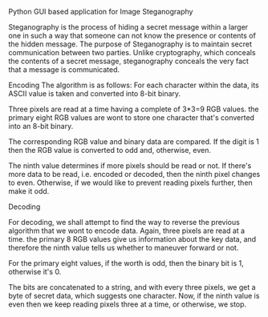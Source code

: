 Python GUI based application for Image Steganography

Steganography is the process of hiding a secret message within a larger one in such a way that someone can not know the presence or contents of the hidden message. The purpose of Steganography is to maintain secret communication between two parties. Unlike cryptography, which conceals the contents of a secret message, steganography conceals the very fact that a message is communicated.

Encoding
The algorithm is as follows:
For each character within the data, its ASCII value is taken and converted into 8-bit binary.

Three pixels are read at a time having a complete of 3*3=9 RGB values. the primary eight RGB values are wont to store one character that's converted into an 8-bit binary.

The corresponding RGB value and binary data are compared. If the digit is 1 then the RGB value is converted to odd and, otherwise, even.

The ninth value determines if more pixels should be read or not. If there's more data to be read, i.e. encoded or decoded, then the ninth pixel changes to even. Otherwise, if we would like to prevent reading pixels further, then make it odd.

Decoding

For decoding, we shall attempt to find the way to reverse the previous algorithm that we wont to encode data. Again, three pixels are read at a time. the primary 8 RGB values give us information about the key data, and therefore the ninth value tells us whether to maneuver forward or not.

For the primary eight values, if the worth is odd, then the binary bit is 1, otherwise it's 0.

The bits are concatenated to a string, and with every three pixels, we get a byte of secret data, which suggests one character. Now, if the ninth value is even then we keep reading pixels three at a time, or otherwise, we stop.

